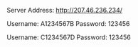 Server Address: http://207.46.236.234/

Username: A1234567B
Password: 123456

Username: C1234567D
Password: 123456